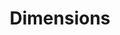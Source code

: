 ---
bigquery: https://console.cloud.google.com/bigquery?p=covid-19-dimensions-ai&page=table&d=data&t=publications
contributors: Digital Science, https://www.digital-science.com/
cost: Free for personal, non-commercial use.
description: Dimensions contains more than 100 million publications, ranging from
  articles published in scholarly journals, books and book chapters, to preprints
  and conference proceedings. All publications are contextualized with linked data
  sets, funding, publications, patents, clinical trials, and policy documents. You
  can also view associated categories, funders, institutions, and researcher profiles.
documentation: https://docs.dimensions.ai/bigquery/index.html
last_edit: 04/12/2022, 20:31:54
location: https://www.dimensions.ai/products/free/
maintained_by: Digital Science, https://www.digital-science.com/
schema_fields:
- language
- funding_chf
- year
- pmcid
- repository_id
- subtitles
- external_ids
- source_id
- filing_date
- date_online
- funder_countries
- application_number
- funder_org_cities
- title
- date_imported_gbq
- family_count
- repository_url
- aliases
- start_year
- funding_eur
- acronyms
- open_access_categories_v2
- category_uoa
- acknowledgements
- editors
- conditions
- original_assignee_orgs
- citations_count
- original_title
- authors
- arxiv_id
- current_assignee_orgs
- start_date
- kind
- family_members_ids
- publication_year
- category_icrp_ct
- proceedings_title
- date_normal
- researcher_ids
- funding_details
- wikipedia_url
- legal_events
- category_hrcs_rac
- book_series_title
- metrics
- linkout
- established
- resulting_publication_doi
- created_date
- links
- associated_publication_id
- types
- pages
- phase
- associated_publication_doi
- funding_jpy
- reference_ids
- license
- registry
- research_org_city_names
- original_abstract
- priority_year
- citation_string
- conference
- name
- date_modified
- address
- category_hrcs_hc
- altmetrics
- investigators
- associated_publication_arxiv_id
- publication_date
- associated_grant_ids
- current_assignee
- category_sdg
- funder_org_state_codes
- funding_nzd
- funder_org_countries
- funding_amount
- description
- relationships
- priority_date
- mesh_headings
- embargo_date
- expiration_date
- funder_orgs
- funding_currency
- pmid
- eisbn
- repository_name
- status
- journal_lists
- labels
- research_org_cities
- grant_number
- cited_by_ids
- granted_date
- citations
- original_assignee
- publication_ids
- clinical_trial_ids
- patent_ids
- date_print
- foa_number
- date
- funder_org_acronyms
- funding_usd
- email_address
- cpc
- expiration_year
- research_orgs
- family_id
- mesh_terms
- filing_year
- resulting_publication_ids
- open_access_categories
- associated_publication_pmid
- funding_aud
- categories
- interventions
- category_bra
- filing_status
- date_inserted
- doi
- volume
- assignee_orgs
- research_org_country_names
- abstract
- gender
- supporting_grant_ids
- funding_cny
- end_date
- concepts
- end_year
- category_rcdc
- funder_org
- acronym
- jurisdiction
- original_assignee_countries
- granted_year
- current_assignee_countries
- book_title
- funding_cad
- issue
- category_for
- assignee_countries
- journal
- brief_title
- category_icrp_cso
- isbn
- legal_status
- parent_id
- id
- ipcr
- research_org_state_codes
- funding_gbp
- type
- publisher
- inventor_names
- active_years
- organisation_details
- research_org_state_names
- category_hra
- research_org_countries
shortname: dimensions
tags:
- scholarly literature
- patents
- funding
- clinical trials
- academic profiles
terms_of_use: 'Use of both the Dimensions COVID-19 dataset and full Dimensions dataset
  are subject to the Dimensions Terms of use: https://www.dimensions.ai/policies-terms-legal '
title: Dimensions
uuid: dcff88bd-fe6b-4fdb-8159-809bf9d7bc1c
---